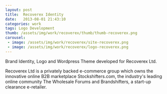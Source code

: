```yaml
---
layout: post
title:  Recoverex Identity
date:   2013-08-01 21:43:10
categories: work
tags: Logo Development
thumb: /assets/img/work/recoverex/thumb/thumb-recoverex.png
carousel:
 - image: /assets/img/work/recoverex/site-recoverex.png
 - image: /assets/img/work/recoverex/logo-recoverex.png
---
```


Brand Identity, Logo and Wordpress Theme developed for Recoverex Ltd.

Recoverex Ltd is a privately backed e-commerce group which owns the innovative online B2B marketplace Stockshifters.com, the industry's leading online community The Wholesale Forums and Brandshifters, a start-up clearance e-retailer.